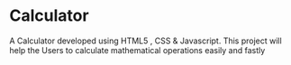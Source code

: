 # Calculator
A Calculator developed using HTML5 , CSS &amp; Javascript.
This project will help the Users to calculate mathematical operations easily and fastly

